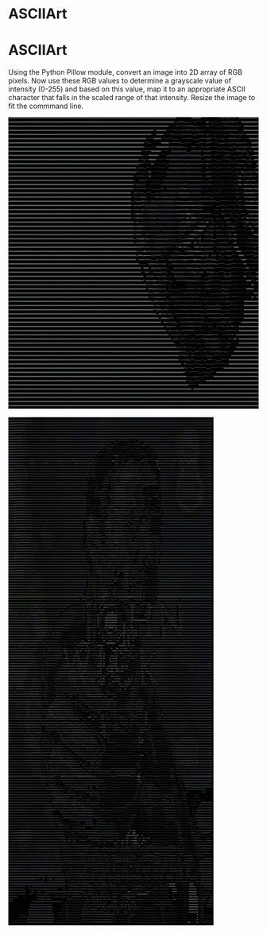 # ASCIIArt

# ASCIIArt

Using the Python Pillow module, convert an image into 2D array of RGB pixels. Now use these RGB values to determine a grayscale value of intensity (0-255) and based on this value, map it to an appropriate ASCII character that falls in the scaled range of that intensity. Resize the image to fit the commmand line.

![alt text](ironmanascii.PNG)

![alt text](johnwickascii.png)
